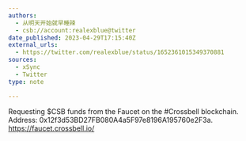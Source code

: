 ```yaml
---
authors:
  - 从明天开始就早睡辣
  - csb://account:realexblue@twitter
date_published: 2023-04-29T17:15:40Z
external_urls:
  - https://twitter.com/realexblue/status/1652361015349370881
sources:
  - xSync
  - Twitter
type: note

---
```


Requesting $CSB funds from the Faucet on the #Crossbell blockchain. Address: 0x12f3d53BD27FB080A4a5F97e8196A195760e2F3a. https://faucet.crossbell.io/